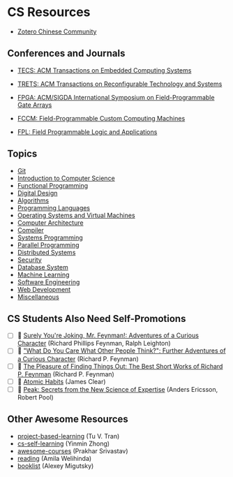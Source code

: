 # CS Resources

- [Zotero Chinese Community](https://zotero-chinese.com/)

## Conferences and Journals

- [TECS: ACM Transactions on Embedded Computing Systems](https://dl.acm.org/journal/tecs)
- [TRETS: ACM Transactions on Reconfigurable Technology and Systems](https://dl.acm.org/journal/trets)

- [FPGA: ACM/SIGDA International Symposium on Field-Programmable Gate Arrays](https://www.isfpga.org/)
- [FCCM: Field-Programmable Custom Computing Machines](https://www.fccm.org/)
- [FPL: Field Programmable Logic and Applications](https://fpl.org/)

## Topics

- [Git](topics/git/README.md)
- [Introduction to Computer Science](topics/introduction-to-computer-science/README.md)
- [Functional Programming](topics/functional-programming/README.md)
- [Digital Design](topics/digital-design/README.md)
- [Algorithms](topics/algorithms/README.md)
- [Programming Languages](topics/programming-languages/README.md)
- [Operating Systems and Virtual Machines](topics/operating-systems-and-virtual-machines/README.md)
- [Computer Architecture](topics/computer-architecture/README.md)
- [Compiler](topics/compiler/README.md)
- [Systems Programming](topics/systems-programming/README.md)
- [Parallel Programming](topics/parallel-programming/README.md)
- [Distributed Systems](topics/distributed-systems/README.md)
- [Security](topics/security/README.md)
- [Database System](topics/database-systems/README.md)
- [Machine Learning](topics/machine-learning/README.md)
- [Software Engineering](topics/software-engineering/README.md)
- [Web Development](topics/web-development/README.md)
- [Miscellaneous](topics/misc/README.md)

## CS Students Also Need Self-Promotions

- [ ] 📖 [Surely You're Joking, Mr. Feynman!: Adventures of a Curious Character](https://www.amazon.sg/Surely-Youre-Joking-Mr-Feynman/dp/0393316041) (Richard Phillips Feynman, Ralph Leighton)
- [ ] 📖 ["What Do You Care What Other People Think?": Further Adventures of a Curious Character](https://www.amazon.com/What-Care-Other-People-Think/dp/0393320928) (Richard P. Feynman)
- [ ] 📖 [The Pleasure of Finding Things Out: The Best Short Works of Richard P. Feynman](https://www.amazon.sg/Pleasure-Finding-Things-Out-Richard/dp/0465023959) (Richard P. Feynman)
- [ ] 📖 [Atomic Habits](https://www.amazon.sg/Atomic-Habits-life-changing-million-bestseller/dp/1847941834/) (James Clear)
- [ ] 📖 [Peak: Secrets from the New Science of Expertise](https://www.amazon.com/Peak-Secrets-New-Science-Expertise-ebook/dp/B011H56MKS) (Anders Ericsson, Robert Pool)

## Other Awesome Resources

- [project-based-learning](https://github.com/practical-tutorials/project-based-learning) (Tu V. Tran)
- [cs-self-learning](https://github.com/PKUFlyingPig/cs-self-learning) (Yinmin Zhong)
- [awesome-courses](https://github.com/prakhar1989/awesome-courses) (Prakhar Srivastav)
- [reading](https://github.com/amilajack/reading) (Amila Welihinda)
- [booklist](https://github.com/mr-mig/booklist) (Alexey Migutsky)
